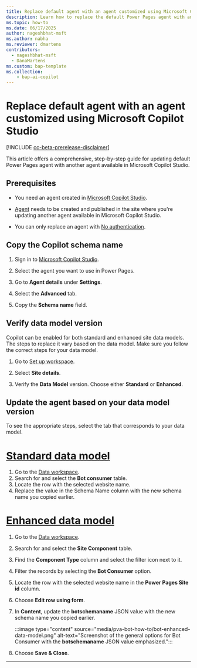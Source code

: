 ```yaml
---
title: Replace default agent with an agent customized using Microsoft Copilot Studio
description: Learn how to replace the default Power Pages agent with another agent available in Microsoft Copilot Studio.
ms.topic: how-to
ms.date: 06/17/2025
author: nageshbhat-msft
ms.author: nabha
ms.reviewer: dmartens
contributors:
  - nageshbhat-msft
  - DanaMartens
ms.custom: bap-template
ms.collection: 
    - bap-ai-copilot
---
```


# Replace default agent with an agent customized using Microsoft Copilot Studio

[!INCLUDE [cc-beta-prerelease-disclaimer](../includes/cc-beta-prerelease-disclaimer.md)]

This article offers a comprehensive, step-by-step guide for updating default Power Pages agent with another agent available in Microsoft Copilot Studio.

## Prerequisites

- You need an agent created in [Microsoft Copilot Studio](/microsoft-copilot-studio/nlu-gpt-quickstart#create-a-boosted-bot).

- [Agent](enable-chatbot.md#add-a-copilot) needs to be created and published in the site where you're updating another agent available in Microsoft Copilot Studio.

- You can only replace an agent with [No authentication](/microsoft-copilot-studio/configuration-end-user-authentication#no-authentication).

## Copy the Copilot schema name

1. Sign in to [Microsoft Copilot Studio](https://web.powerva.microsoft.com/).

1. Select the agent you want to use in Power Pages.

1. Go to **Agent details** under **Settings**.

1. Select the **Advanced** tab.

1. Copy the **Schema name** field.

## Verify data model version

Copilot can be enabled for both standard and enhanced site data models. The steps to replace it vary based on the data model. Make sure you follow the correct steps for your data model.

1. Go to [Set up workspace](../configure/setup-workspace.md).

1. Select **Site details**.

1. Verify the **Data Model** version. Choose either **Standard** or **Enhanced**.

## Update the agent based on your data model version

To see the appropriate steps, select the tab that corresponds to your data model.

# [Standard data model](#tab/standard)

1. Go to the [Data workspace](use-data-workspace.md).
1. Search for and select the **Bot consumer** table.
1. Locate the row with the selected website name.
1. Replace the value in the Schema Name column with the new schema name you copied earlier.

# [Enhanced data model](#tab/enhanced)

1. Go to the [Data workspace](use-data-workspace.md).
1. Search for and select the **Site Component** table.
1. Find the **Component Type** column and select the filter icon next to it.
1. Filter the records by selecting the **Bot Consumer** option.
1. Locate the row with the selected website name in the **Power Pages Site id** column.
1. Choose **Edit row using form**.
1. In **Content**, update the **botschemaname** JSON value with the new schema name you copied earlier.

    :::image type="content" source="media/pva-bot-how-to/bot-enhanced-data-model.png" alt-text="Screenshot of the general options for Bot Consumer with the **botschemaname** JSON value emphasized.":::

1. Choose **Save & Close**.

---
